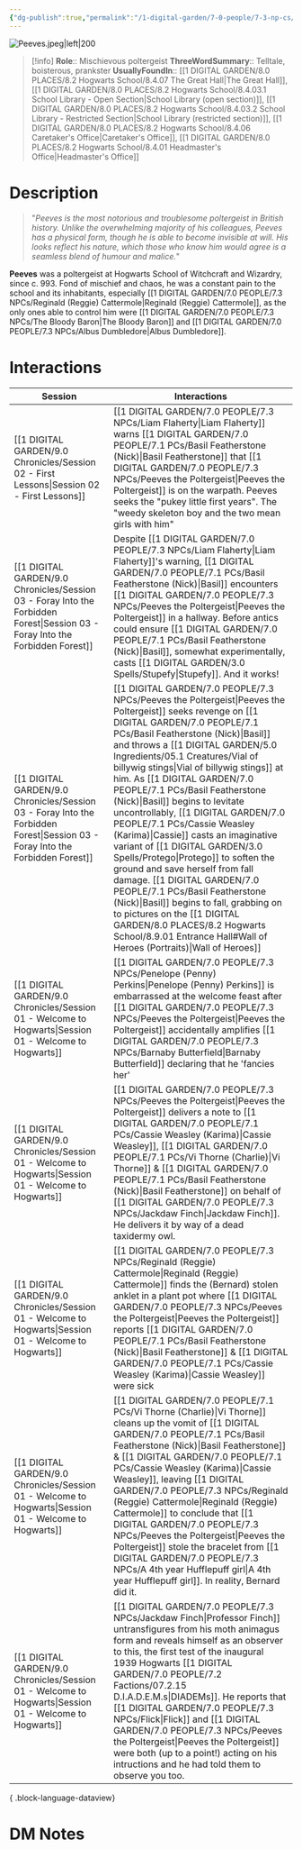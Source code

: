 ```yaml
---
{"dg-publish":true,"permalink":"/1-digital-garden/7-0-people/7-3-np-cs/peeves-the-poltergeist/","tags":["#person","ghost","hogwarts","hogwarts-faculty"]}
---
```


![Peeves.jpeg|left|200](/img/user/1%20DIGITAL%20GARDEN/7.0%20PEOPLE/7.3%20NPCs/Headshots/Peeves.jpeg)
>[!info] 
>**Role**:: Mischievous poltergeist
>**ThreeWordSummary**:: Telltale, boisterous, prankster
>**UsuallyFoundIn**:: [[1 DIGITAL GARDEN/8.0 PLACES/8.2 Hogwarts School/8.4.07 The Great Hall\|The Great Hall]], [[1 DIGITAL GARDEN/8.0 PLACES/8.2 Hogwarts School/8.4.03.1 School Library - Open Section\|School Library (open section)]], [[1 DIGITAL GARDEN/8.0 PLACES/8.2 Hogwarts School/8.4.03.2 School Library - Restricted Section\|School Library (restricted section)]], [[1 DIGITAL GARDEN/8.0 PLACES/8.2 Hogwarts School/8.4.06 Caretaker's Office\|Caretaker's Office]], [[1 DIGITAL GARDEN/8.0 PLACES/8.2 Hogwarts School/8.4.01 Headmaster's Office\|Headmaster's Office]]

# Description

>"_Peeves is the most notorious and troublesome poltergeist in British history. Unlike the overwhelming majority of his colleagues, Peeves has a physical form, though he is able to become invisible at will. His looks reflect his nature, which those who know him would agree is a seamless blend of humour and malice._"

**Peeves** was a poltergeist at Hogwarts School of Witchcraft and Wizardry, since c. 993. Fond of mischief and chaos, he was a constant pain to the school and its inhabitants, especially [[1 DIGITAL GARDEN/7.0 PEOPLE/7.3 NPCs/Reginald (Reggie) Cattermole\|Reginald (Reggie) Cattermole]], as the only ones able to control him were [[1 DIGITAL GARDEN/7.0 PEOPLE/7.3 NPCs/The Bloody Baron\|The Bloody Baron]] and [[1 DIGITAL GARDEN/7.0 PEOPLE/7.3 NPCs/Albus Dumbledore\|Albus Dumbledore]].

# Interactions

| Session                                                                                                                           | Interactions                                                                                                                                                                                                                                                                                                                                                                                                                                                                                                 |
| --------------------------------------------------------------------------------------------------------------------------------- | ------------------------------------------------------------------------------------------------------------------------------------------------------------------------------------------------------------------------------------------------------------------------------------------------------------------------------------------------------------------------------------------------------------------------------------------------------------------------------------------------------------ |
| [[1 DIGITAL GARDEN/9.0 Chronicles/Session 02 - First Lessons\|Session 02 - First Lessons]]                                     | [[1 DIGITAL GARDEN/7.0 PEOPLE/7.3 NPCs/Liam Flaherty\|Liam Flaherty]] warns [[1 DIGITAL GARDEN/7.0 PEOPLE/7.1 PCs/Basil Featherstone (Nick)\|Basil Featherstone]] that [[1 DIGITAL GARDEN/7.0 PEOPLE/7.3 NPCs/Peeves the Poltergeist\|Peeves the Poltergeist]] is on the warpath. Peeves seeks the "pukey little first years". The "weedy skeleton boy and the two mean girls with him"                                                                                                                                                                                                                                                                           |
| [[1 DIGITAL GARDEN/9.0 Chronicles/Session 03 - Foray Into the Forbidden Forest\|Session 03 - Foray Into the Forbidden Forest]] | Despite [[1 DIGITAL GARDEN/7.0 PEOPLE/7.3 NPCs/Liam Flaherty\|Liam Flaherty]]'s warning, [[1 DIGITAL GARDEN/7.0 PEOPLE/7.1 PCs/Basil Featherstone (Nick)\|Basil]] encounters [[1 DIGITAL GARDEN/7.0 PEOPLE/7.3 NPCs/Peeves the Poltergeist\|Peeves the Poltergeist]] in a hallway. Before antics could ensure [[1 DIGITAL GARDEN/7.0 PEOPLE/7.1 PCs/Basil Featherstone (Nick)\|Basil]], somewhat experimentally, casts [[1 DIGITAL GARDEN/3.0 Spells/Stupefy\|Stupefy]]. And it works!                                                                                                                                                                                                                                                     |
| [[1 DIGITAL GARDEN/9.0 Chronicles/Session 03 - Foray Into the Forbidden Forest\|Session 03 - Foray Into the Forbidden Forest]] | [[1 DIGITAL GARDEN/7.0 PEOPLE/7.3 NPCs/Peeves the Poltergeist\|Peeves the Poltergeist]] seeks revenge on [[1 DIGITAL GARDEN/7.0 PEOPLE/7.1 PCs/Basil Featherstone (Nick)\|Basil]] and throws a [[1 DIGITAL GARDEN/5.0 Ingredients/05.1 Creatures/Vial of billywig stings\|Vial of billywig stings]] at him. As [[1 DIGITAL GARDEN/7.0 PEOPLE/7.1 PCs/Basil Featherstone (Nick)\|Basil]] begins to levitate uncontrollably, [[1 DIGITAL GARDEN/7.0 PEOPLE/7.1 PCs/Cassie Weasley (Karima)\|Cassie]] casts an imaginative variant of [[1 DIGITAL GARDEN/3.0 Spells/Protego\|Protego]] to soften the ground and save herself from fall damage. [[1 DIGITAL GARDEN/7.0 PEOPLE/7.1 PCs/Basil Featherstone (Nick)\|Basil]] begins to fall, grabbing on to pictures on the [[1 DIGITAL GARDEN/8.0 PLACES/8.2 Hogwarts School/8.9.01 Entrance Hall#Wall of Heroes (Portraits)\|Wall of Heroes]] |
| [[1 DIGITAL GARDEN/9.0 Chronicles/Session 01 - Welcome to Hogwarts\|Session 01 - Welcome to Hogwarts]]                         | [[1 DIGITAL GARDEN/7.0 PEOPLE/7.3 NPCs/Penelope (Penny) Perkins\|Penelope (Penny) Perkins]] is embarrassed at the welcome feast after [[1 DIGITAL GARDEN/7.0 PEOPLE/7.3 NPCs/Peeves the Poltergeist\|Peeves the Poltergeist]] accidentally amplifies [[1 DIGITAL GARDEN/7.0 PEOPLE/7.3 NPCs/Barnaby Butterfield\|Barnaby Butterfield]] declaring that he 'fancies her'                                                                                                                                                                                                                                                                                                                             |
| [[1 DIGITAL GARDEN/9.0 Chronicles/Session 01 - Welcome to Hogwarts\|Session 01 - Welcome to Hogwarts]]                         | [[1 DIGITAL GARDEN/7.0 PEOPLE/7.3 NPCs/Peeves the Poltergeist\|Peeves the Poltergeist]] delivers a note to [[1 DIGITAL GARDEN/7.0 PEOPLE/7.1 PCs/Cassie Weasley (Karima)\|Cassie Weasley]], [[1 DIGITAL GARDEN/7.0 PEOPLE/7.1 PCs/Vi Thorne (Charlie)\|Vi Thorne]] & [[1 DIGITAL GARDEN/7.0 PEOPLE/7.1 PCs/Basil Featherstone (Nick)\|Basil Featherstone]] on behalf of [[1 DIGITAL GARDEN/7.0 PEOPLE/7.3 NPCs/Jackdaw Finch\|Jackdaw Finch]]. He delivers it by way of a dead taxidermy owl.                                                                                                                                                                                                                                             |
| [[1 DIGITAL GARDEN/9.0 Chronicles/Session 01 - Welcome to Hogwarts\|Session 01 - Welcome to Hogwarts]]                         | [[1 DIGITAL GARDEN/7.0 PEOPLE/7.3 NPCs/Reginald (Reggie) Cattermole\|Reginald (Reggie) Cattermole]] finds the (Bernard) stolen anklet in a plant pot where [[1 DIGITAL GARDEN/7.0 PEOPLE/7.3 NPCs/Peeves the Poltergeist\|Peeves the Poltergeist]] reports [[1 DIGITAL GARDEN/7.0 PEOPLE/7.1 PCs/Basil Featherstone (Nick)\|Basil Featherstone]] & [[1 DIGITAL GARDEN/7.0 PEOPLE/7.1 PCs/Cassie Weasley (Karima)\|Cassie Weasley]] were sick                                                                                                                                                                                                                                                                         |
| [[1 DIGITAL GARDEN/9.0 Chronicles/Session 01 - Welcome to Hogwarts\|Session 01 - Welcome to Hogwarts]]                         | [[1 DIGITAL GARDEN/7.0 PEOPLE/7.1 PCs/Vi Thorne (Charlie)\|Vi Thorne]] cleans up the vomit of [[1 DIGITAL GARDEN/7.0 PEOPLE/7.1 PCs/Basil Featherstone (Nick)\|Basil Featherstone]] & [[1 DIGITAL GARDEN/7.0 PEOPLE/7.1 PCs/Cassie Weasley (Karima)\|Cassie Weasley]], leaving [[1 DIGITAL GARDEN/7.0 PEOPLE/7.3 NPCs/Reginald (Reggie) Cattermole\|Reginald (Reggie) Cattermole]] to conclude that [[1 DIGITAL GARDEN/7.0 PEOPLE/7.3 NPCs/Peeves the Poltergeist\|Peeves the Poltergeist]] stole the bracelet from [[1 DIGITAL GARDEN/7.0 PEOPLE/7.3 NPCs/A 4th year Hufflepuff girl\|A 4th year Hufflepuff girl]]. In reality, Bernard did it.                                                                                                                                                                          |
| [[1 DIGITAL GARDEN/9.0 Chronicles/Session 01 - Welcome to Hogwarts\|Session 01 - Welcome to Hogwarts]]                         | [[1 DIGITAL GARDEN/7.0 PEOPLE/7.3 NPCs/Jackdaw Finch\|Professor Finch]] untransfigures from his moth animagus form and reveals himself as an observer to this, the first test of the inaugural 1939 Hogwarts [[1 DIGITAL GARDEN/7.0 PEOPLE/7.2 Factions/07.2.15 D.I.A.D.E.M.s\|DIADEMs]]. He reports that [[1 DIGITAL GARDEN/7.0 PEOPLE/7.3 NPCs/Flick\|Flick]] and [[1 DIGITAL GARDEN/7.0 PEOPLE/7.3 NPCs/Peeves the Poltergeist\|Peeves the Poltergeist]] were both (up to a point!) acting on his intructions and he had told them to observe you too.                                                                                                                                           |

{ .block-language-dataview}

# DM Notes
